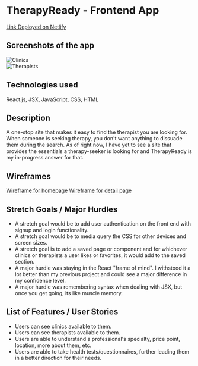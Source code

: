 # TherapyReady - Frontend App
 
[Link Deployed on Netlify](https://therapyready.netlify.app/)
 
## Screenshots of the app
![Clinics](https://i.imgur.com/iN4S3ZK.png "Clinics-backend")
<br>
![Therapists](https://i.imgur.com/riiHwkj.png "Therapists-backend")
 
## Technologies used
React.js, JSX, JavaScript, CSS, HTML

## Description
A one-stop site that makes it easy to find the therapist you are looking for. When someone is seeking therapy, you don't want anything to dissuade them during the search. As of right now, I have yet to see a site that provides the essentials a therapy-seeker is looking for and TherapyReady is my in-progress answer for that.

## Wireframes
[Wireframe for homepage](https://media.git.generalassemb.ly/user/41205/files/6727eae5-2796-473b-89b9-a23d543a2040)
[Wireframe for detail page](https://media.git.generalassemb.ly/user/41205/files/0c66b1a8-7099-4fe3-bda3-acedc386fc61)
 
## Stretch Goals / Major Hurdles 

<ul>
<li>A stretch goal would be to add user authentication on the front end with signup and login functionality.</li>
<li>A stretch goal would be to media query the CSS for other devices and screen sizes.</li>
<li>A stretch goal is to add a saved page or component and for whichever clinics or therapists a user likes or favorites, it would add to the saved section.</li>
<li>A major hurdle was staying in the React "frame of mind". I withstood it a lot better than my previous project and could see a major difference in my confidence level.</li>
<li>A major hurdle was remembering syntax when dealing with JSX, but once you get going, its like muscle memory.</li>
</ul>

## List of Features / User Stories

<ul>
<li>Users can see clinics available to them.</li>
<li>Users can see therapists available to them.</li>
<li>Users are able to understand a professional's specialty, price point, location, more about them, etc.</li>
<li>Users are able to take health tests/questionnaires, further leading them in a better direction for their needs.</li>
</ul>
